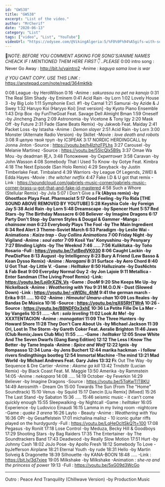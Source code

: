 ```yaml
---
id: "GWS38"
title: "GWS38"
excerpt: "List of the video."
author: "MrCherif"
date: "2020-06-13"
category: "List"
tags: ["video", "List", "YouTube"]
videoUrl: "https://odysee.com/@VikingAlgeria:5/%F0%9F%94%A5gifs-with-sound-coub-mix-!-38-%E2%9A%A1%EF%B8%8F:b"
---
```

📌*NOTE*:
*BEFORE YOU COMMENT ASKING FOR SONG'S/ANIME NAMES CHEACK IF I MENTIONED THEM HERE FIRST👇 ..PLEASE*
0:00 intro song : Never Go Away :
http://bit.ly/vaintro2
-Anime : *kaguya sama love is war*

*if YOU CANT COPY. USE THIS LINK :*
https://anotepad.com/note/read/364mktkb

0:08 League -by HeroWilson
0:16
-Anime : *sakurasou no pet na kanojo*
0:31 The Real Slim Shady -by Eminem
0:41 Acid Rain -by Lorn
1:02 Lovely House 3 -by Big Lolo
1:11 Symphonie Excl. #1 -by Carnal
1:21 Samurai -by Azide & J Swey
1:32 Haruyo Koi (Haryyo Koi) [inst version] -by Kyoto Piano Ensemble
1:43 Drip Box -by FunTheGoat Feat. Savage Dell Almight Bman
1:59 Oneself -by Jincheng Zhang
2:09 Astronomia -by Vicetone & Tony Igy
2:20 Mask Off -by Future
2:31 Fade (Sane Beats Remix) -by Jakwob Feat. Maiday
2:41 Packet Loss -by Istasha
-Anime : *Demon slayer*
2:51 Acid Rain -by Lorn
3:00 Monster (Alternate Radio Version) -by Skillet
-Movie : *love death and robots*
3:08 Я целую твой труп -by IC3PEAK
3:17 NORDIC HERDINGCALL by Jonna Jinton
-Source​ : https://youtu.be/h4IzhzFPLhs
3:27 Carousel -by Melanie Martinez
-Source : https://youtu.be/55IcQlx5B9s
3:37 Omae Wa Mou -by deadman 死人
3:48 Положение -by Скриптонит
3:58 Caravan -by John Wasson
4:08 Somebody That I Used To Know -by Gotye Feat. Kimbra
4:18 The Next Episode (San Holo Remix)
4:29 Sexyback -by Justin Timberlake Feat. Timbaland
4:39 Warriors -by League Of Legends, 2WEI & Edda Hayes
-Movie : *the​ witcher​ netflix*​
4:47 Fake I.D & U got that remix
-Link : https://soundcloud.com/gabriels-music-corner/gabriels-music-corner-brass-u-got-that-and-fake-id-mastered
4:58 Such a Whore (Stellular Remix) -by Jvla
5:07 I Don't Give a F**k (Abyss remix)
-by Ghostface Playa Feat. Pharmacist
5:17 Good Feeling -by Flo Rida
[THE SOUND ABOVE REMOVED BY YOUTUBE]
5:28 Keyshia Cole -by Foreign Jay
5:38 Acid Rain -by Lorn
5:48 Dreamscape -by Spencer Hunt
5:57 Red Stars -by The Birthday Massacre
6:08 Believer -by Imagine Dragons
6:17 Party Don't Stop -by Darren Styles & Dougal & Gammer
-Manga​ : *chainsaw​ man*
6:23 Everybody Plays The Fool -by The Main Ingredient
6:34 Red Alert 3 Theme-Soviet March
6:53 Paradigm -by Leslie Wai
-Animations : *Kaizo trap - Guy Collins Animations*
7:00 Friday Night -by Vigiland
-Anime : *soul eater*
7:09 Kosil Yas' Konyushinu -by Pesnyary
7:27 Blinding Lights -by The Weeknd
7:46 .....
7:56 Kulikitaka -by Toño Rosario
-Full : https://youtu.be/7utBedVK030
8:06 Caught Lackin -by PewDiePiee
8:13 August -by Intelligency
8:23 Bury A Friend (Lew Basso & Kean Dysso Remix)
-Anime : *Noragami*
8:31 Surface -by Aero Chord
8:40 U Got That -by Little V.
-Game​ : *Helltaker​*
8:50 Halluzinate -by DasNichts & Fab Beat
9:00 Everyday Normal Guy 2 -by Jon Lajoie
9:11 Metallica - Enter Sandman (The Living Proof Remix)
-Link: https://youtu.be/Loj0rXZN_Vs
-Game : *DooM*
9:20 She Keeps Me Up -by Nickelback 
-Anime : *Weathering with You*
9:31 M.O.O.N​ -​ Dust (Slowed​ Down)
-Link : https://youtu.be/-sWIDlc_4hM
9:41 the german march - Erika
9:51 .....
10:02 
-Anime : *Himouto! Umaru-chan*
10:09 Los Reales -by Bandas De Música
10:16
-Source​ : https://youtu.be/rqX65RHTWrA
10:26
-Source​ : https://youtu.be/BBNDF0x3xhE
10:36 La Petite Fille De La Mer -by Vangelis
10:51 .....
-Art : *solo leveling*
11:02 Look At Me! -by XXXTENTACION
-Anime : *monogatari*
11:09 The Three Hunters -by Howard Shore
11:28 They Don't Care About Us -by Michael Jackson
11:39 Ori, Lost In The Storm -by Gareth Coker Feat. Aeralie Brighton
11:46 Jaws (Club Remix;Jaws Club Mix)
11:55 .....
-Game : *helltaker*
12:05 Snow White And The Seven Dwarfs (Gang Bang Edition)
12:12 The Less I Know The Better -by Tame Impala
-Anime : *Spice and Wolf*
12:22 Ignis -by Rompasso
12:34 Luna -by Jens Buchert
12:44 marika hackman -​ i follow rivers find​ingthings bootleg
12:54 Immortal Machine -The mind
13:21 Mad World -by Michael Andrews Feat. Gary Jules
13:32 F**k Out The Way -by Sequence & Dre Cartier
-Anime : *Akame ga kill*
13:42 Trndsttr (Lucian Remix) -by Black Coast Feat. M. Maggie
13:50 Amerika -by Rammstein
14:05 
-Anime : *nekopara*
14:08 .....
14:19 October -by Feverkin
14:29 Believer -by Imagine Dragons
-Source : https://youtu.be/5TqKwTITBKU
14:49 Aerosmith - Dream On
15:00 Towards The Sun (From The "Home" Soundtrack)
15:10 Venus -by Squiid
15:17 Dancin [Liu Remix] [Mixed]
15:26 The Last Stand -by Sabaton
15:36 .....
15:46 seismic music​ -​ it can't come quickly enough
15:55 Sleepwalking -by Nightcall
-Game : *helltaker*​
16:05 Experience -by Ludovico Einaudi
16:15 Lamma in my living room -nightcore
-Game​ : *quake 3 arena*
16:26 Layto - Beauty
-Anime : *Weathering with You*
16:36 OPr -by Gesaffelstein 
17:01 michalina​ malisz​ -​ 10​ iconic​ guitar​ riffs​ played​ on​ the​ hurdy​ gurdy
-Full : https://youtu.be/LqHeOcItSkQ?t=100
17:08 Pegasus -by Roniit
17:18 Lose Control -by Meduza, Becky Hill & Goodboys
17:29 Shooting Stars -by Bag Raiders
17:35 The Entertainer -by The Soundtrackers Band
17:43 Deadwood -by Really Slow Motion
17:51 Hurt -by Johnny Cash
18:02 JoJo Pose -by Apollo Fresh
18:12 Somebody To Love -byJefferson Airplane
18:21 Eternal Youth -by rude
18:31 Hello -by Martin Solveig & Dragonette
18:39 Silhouette -by KANA-BOON
18:48 .....
-Link : https://bit.ly/3d7xjee
19:05 Milkshake -by Milkshake
-Animation : *she-ra and​ the princess of power*
19:13 
-Full : https://youtu.be/5xG09d3WcGo


----
Outro : Peace And Tranquility (Chillwave Version) -by Production Music
